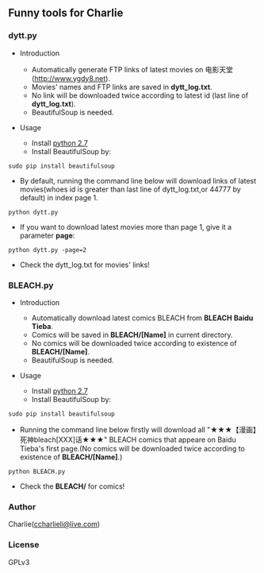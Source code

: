 Funny tools for Charlie
-----------------

###  dytt.py 

- Introduction
   - Automatically generate FTP links of latest movies on 电影天堂(http://www.ygdy8.net).
   - Movies' names and FTP links are saved in __dytt_log.txt__.
   - No link will be downloaded twice according to latest id (last line of __dytt_log.txt__).
   - BeautifulSoup is needed.

- Usage

   - Install [python 2.7](https://www.python.org/downloads/)
   - Install BeautifulSoup by:

```shell
sudo pip install beautifulsoup
```

   - By default, running the command line below will download links of latest movies(whoes id is greater than last line of dytt_log.txt,or 44777 by default) in index page 1.

```shell
python dytt.py
```

   - If you want to download latest movies more than page 1, give it a parameter __page__:

```shell
python dytt.py -page=2
```

   - Check the dytt_log.txt for movies' links!

### BLEACH.py 

- Introduction
   - Automatically download latest comics BLEACH from __BLEACH__ __Baidu__ __Tieba__.
   - Comics will be saved in __BLEACH/[Name]__ in current directory.
   - No comics will be downloaded twice according to existence of __BLEACH/[Name]__.
   - BeautifulSoup is needed.

- Usage

   - Install [python 2.7](https://www.python.org/downloads/)
   - Install BeautifulSoup by:

```shell
sudo pip install beautifulsoup
```

   - Running the command line below firstly will download all "★★★【漫画】死神bleach[XXX]话★★★" BLEACH comics that appeare on Baidu Tieba's first page.(No comics will be downloaded twice according to existence of __BLEACH/[Name]__.)

```shell
python BLEACH.py 
```

   - Check the __BLEACH/__ for comics!


### Author

Charlie(ccharlieli@live.com) 

### License

GPLv3

